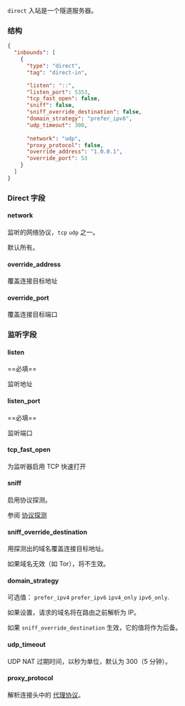 `direct` 入站是一个隧道服务器。

### 结构

```json
{
  "inbounds": [
    {
      "type": "direct",
      "tag": "direct-in",

      "listen": "::",
      "listen_port": 5353,
      "tcp_fast_open": false,
      "sniff": false,
      "sniff_override_destination": false,
      "domain_strategy": "prefer_ipv6",
      "udp_timeout": 300,
      
      "network": "udp",
      "proxy_protocol": false,
      "override_address": "1.0.0.1",
      "override_port": 53
    }
  ]
}
```

### Direct 字段

#### network

监听的网络协议，`tcp` `udp` 之一。

默认所有。

#### override_address

覆盖连接目标地址

#### override_port

覆盖连接目标端口

### 监听字段

#### listen

==必填==

监听地址

#### listen_port

==必填==

监听端口

#### tcp_fast_open

为监听器启用 TCP 快速打开

#### sniff

启用协议探测。

参阅 [协议探测](/zh/configuration/route/sniff/)

#### sniff_override_destination

用探测出的域名覆盖连接目标地址。

如果域名无效（如 Tor），将不生效。

#### domain_strategy

可选值： `prefer_ipv4` `prefer_ipv6` `ipv4_only` `ipv6_only`.

如果设置，请求的域名将在路由之前解析为 IP。

如果 `sniff_override_destination` 生效，它的值将作为后备。

#### udp_timeout

UDP NAT 过期时间，以秒为单位，默认为 300（5 分钟）。

#### proxy_protocol

解析连接头中的 [代理协议](https://www.haproxy.org/download/1.8/doc/proxy-protocol.txt)。
